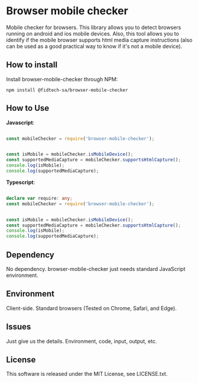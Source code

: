 Browser mobile checker
========

Mobile checker for browsers. This library allows you to detect browsers running on android and ios mobile devices.
Also, this tool allows you to identify if the mobile browser supports html media capture instructions (also can be used as a good practical way to know if it's not a mobile device). 
 

How to install
-------------------

Install browser-mobile-checker through NPM:

```
npm install @fidtech-sa/browser-mobile-checker
```
 


How to Use
----------

**Javascript**:
```javascript

const mobileChecker = require('browser-mobile-checker');


const isMobile = mobileChecker.isMobileDevice();
const supportedMediaCapture = mobileChecker.supportsHtmlCapture();
console.log(isMobile);
console.log(supportedMediaCapture);

```

**Typescript**:
```typescript

declare var require: any;
const mobileChecker = require('browser-mobile-checker');


const isMobile = mobileChecker.isMobileDevice();
const supportedMediaCapture = mobileChecker.supportsHtmlCapture();
console.log(isMobile);
console.log(supportedMediaCapture);

```


Dependency
----------

No dependency.  browser-mobile-checker just needs standard JavaScript environment.

Environment
-----------

Client-side. Standard browsers (Tested on Chrome, Safari, and Edge).

Issues
------

Just give us the details. Environment, code, input, output, etc. 

License
-------

This software is released under the MIT License, see LICENSE.txt.
